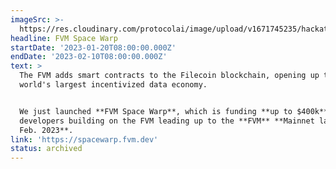 ```yaml
---
imageSrc: >-
  https://res.cloudinary.com/protocolai/image/upload/v1671745235/hackathons/fvm_spacewarp_h033n4.png
headline: FVM Space Warp
startDate: '2023-01-20T08:00:00.000Z'
endDate: '2023-02-10T08:00:00.000Z'
text: >
  The FVM adds smart contracts to the Filecoin blockchain, opening up the
  world's largest incentivized data economy.


  We just launched **FVM Space Warp**, which is funding **up to $400k** for
  developers building on the FVM leading up to the **FVM** **Mainnet launch in
  Feb. 2023**.
link: 'https://spacewarp.fvm.dev'
status: archived
---
```


